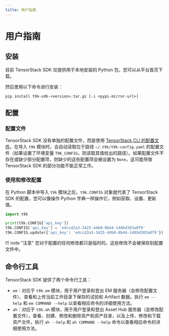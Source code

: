 ```yaml
---
title: 用户指南
---
```


# 用户指南

## 安装

目前 TensorStack SDK 仅提供用于本地安装的 Python 包，您可以从平台首页下载。

然后使用以下命令进行安装：

```shell
pip install t9k-sdk-<version>.tar.gz [-i <pypi-mirror-url>]
```

## 配置

### 配置文件

TensorStack SDK 没有单独的配置文件，而是使用 [TensorStack CLI 的配置文件](../tensorstack-cli/user-guide.md#配置文件)。在导入 `t9k` 模块时，会自动读取位于路径 `~/.t9k/t9k-config.yaml` 的配置文件（如果设置了环境变量 `T9K_CONFIG`，则读取其值给出的路径）。如果配置文件不存在或缺少部分配置项，则缺少的这些配置项会被设置为 `None`，这可能导致 TensorStack SDK 的部分功能不能正常工作。

### 使用和修改配置

在 Python 脚本中导入 `t9k` 模块之后，`t9k.CONFIG` 对象就代表了 TensorStack SDK 的配置，您可以像操作 Python 字典一样操作它，例如获取、设置、更新值。

```python
import t9k

print(t9k.CONFIG['api_key'])
t9k.CONFIG['api_key'] = 'e4ccd2a3-3425-44b0-8b44-148bd303a0f9'
t9k.CONFIG.update({'api_key': 'e4ccd2a3-3425-44b0-8b44-148bd303a0f9'})
```

!!! note "注意"
    您对于配置的任何修改都只是临时的，这些修改不会被保存到配置文件中。

## 命令行工具

TensorStack SDK 提供了两个命令行工具：

* `em`：对应于 `t9k.em` 模块，用于用户登录和登出 EM 服务器（会修改配置文件）、查看和上传当前工作目录下保存的试验和 Artifact 数据。执行 `em --help` 和 `em COMMAND --help` 以查看相应命令的详细使用方法。
* `ah`：对应于 `t9k.ah` 模块，用于用户登录和登出 Asset Hub 服务器（会修改配置文件），查看、创建、修改和删除资产和资产目录，以及上传、修改和下载资产文件。执行 `ah --help` 和 `ah COMMAND --help` 命令以查看相应命令的详细使用方法。
